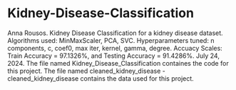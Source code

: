 # Kidney-Disease-Classification
Anna Rousos.
Kidney Disease Classification for a kidney disease dataset.
Algorithms used: MinMaxScaler, PCA, SVC.
Hyperparameters tuned: n components, c, coef0, max iter, kernel, gamma, degree.
Accuacy Scales: Train Accuracy = 97.1326%, and Testing Accuracy = 91.4286%.
July 24, 2024.
The file named Kidney_Disease_Classification containes the code for this project. The file named cleaned_kidney_disease - cleaned_kidney_disease contains the data used for this project.